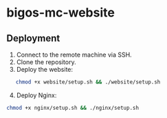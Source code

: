 # bigos-mc-website

## Deployment

1. Connect to the remote machine via SSH.
2. Clone the repository.
3. Deploy the website:

```bash
   chmod +x website/setup.sh && ./website/setup.sh
```

4. Deploy Nginx:

```bash
chmod +x nginx/setup.sh && ./nginx/setup.sh
```
